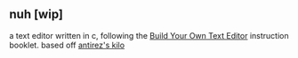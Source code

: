 ## nuh [wip]

a text editor written in c, following the [Build Your Own Text Editor](https://viewsourcecode.org/snaptoken/kilo/index.html) instruction booklet. based off [antirez's kilo](http://github.com/antirez/kilo)
